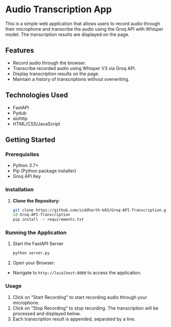 # Audio Transcription App

This is a simple web application that allows users to record audio through their microphone and transcribe the audio using the Groq API with Whisper model. The transcription results are displayed on the page.

## Features

- Record audio through the browser.
- Transcribe recorded audio using Whisper V3 via Groq API.
- Display transcription results on the page.
- Maintain a history of transcriptions without overwriting.

## Technologies Used

- FastAPI
- Pydub
- aiohttp
- HTML/CSS/JavaScript

## Getting Started

### Prerequisites

- Python 3.7+
- Pip (Python package installer)
- Groq API Key

### Installation

1. **Clone the Repository**:
   ```sh
   git clone https://github.com/siddharth-k03/Groq-API-Transcription.git
   cd Groq-API-Transcription
   pip install -r requirements.txt

### Running the Application

1. Start the FastAPI Server
    ```sh
    python server.py

2. Open your Browser:
- Navigate to `http://localhost:8000` to access the application.

### Usage

1. Click on "Start Recording" to start recording audio through your microphone.
2. Click on "Stop Recording" to stop recording. The transcription will be processed and displayed below.
3. Each transcription result is appended, separated by a line.
